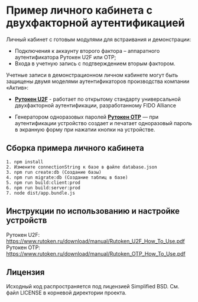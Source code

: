 # Пример личного кабинета с двухфакторной аутентификацией
Личный кабинет с готовым модулями для встраивания и демонстрации:
- Подключения к аккаунту второго фактора – аппаратного аутентификатора Рутокен U2F или OTP;
- Входа в учетную запись с подтверждением вторым фактором.

Учетные записи в демонстрационном личном кабинете могут быть защищены двумя моделями аутентификаторов производства компании «Актив»:
- [**Рутокен U2F**](https://www.rutoken.ru/products/all/rutoken-u2f/ "**Рутокен U2F**") - работает по открытому стандарту универсальной двухфакторной аутентификации, разработанному FIDO Alliance

- Генератором одноразовых паролей [**Рутокен OTP**](https://www.rutoken.ru/products/all/rutoken-otp/ "**Рутокен OTP**") — при аутентификации устройство создает и печатает одноразовый пароль в экранную форму при нажатии кнопки на устройстве.

## Сборка примера личного кабинета
```
1. npm install
2. Измените connectionString к базе в файле database.json
3. npm run create:db (Создание базы)
4. npm run migrate:db (Создание таблиц в базе)
5. npm run build:client:prod
6. npm run build:server:prod
7. node dist/app.bundle.js
```

## Инструкции по использованию и настройке устройств
Рутокен U2F: https://www.rutoken.ru/download/manual/Rutoken_U2F_How_To_Use.pdf
Рутокен OTP: https://www.rutoken.ru/download/manual/Rutoken_OTP_How_To_Use.pdf

## Лицензия
Исходный код распространяется под лицензией Simplified BSD. См. файл LICENSE в корневой директории проекта.